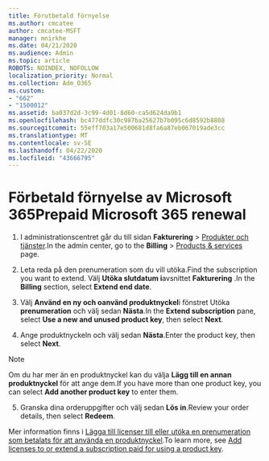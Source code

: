 ```yaml
---
title: Förutbetald förnyelse
ms.author: cmcatee
author: cmcatee-MSFT
manager: mnirkhe
ms.date: 04/21/2020
ms.audience: Admin
ms.topic: article
ROBOTS: NOINDEX, NOFOLLOW
localization_priority: Normal
ms.collection: Adm_O365
ms.custom:
- "662"
- "1500012"
ms.assetid: ba037d2d-3c99-4d01-8d60-ca5d624da9b1
ms.openlocfilehash: bc477ddfc30c987ba25627b7b095c6d8592b8808
ms.sourcegitcommit: 55eff703a17e500681d8fa6a87eb067019ade3cc
ms.translationtype: MT
ms.contentlocale: sv-SE
ms.lasthandoff: 04/22/2020
ms.locfileid: "43666795"
---
```

# <a name="prepaid-microsoft-365-renewal"></a><span data-ttu-id="ddee3-102">Förbetald förnyelse av Microsoft 365</span><span class="sxs-lookup"><span data-stu-id="ddee3-102">Prepaid Microsoft 365 renewal</span></span>

1. <span data-ttu-id="ddee3-103">I administrationscentret går du till sidan **Fakturering** \> [Produkter och tjänster](https://go.microsoft.com/fwlink/p/?linkid=842054).</span><span class="sxs-lookup"><span data-stu-id="ddee3-103">In the admin center, go to the **Billing** \> [Products & services](https://go.microsoft.com/fwlink/p/?linkid=842054) page.</span></span>

2. <span data-ttu-id="ddee3-104">Leta reda på den prenumeration som du vill utöka.</span><span class="sxs-lookup"><span data-stu-id="ddee3-104">Find the subscription you want to extend.</span></span> <span data-ttu-id="ddee3-105">Välj **Utöka slutdatum i**avsnittet **Fakturering** .</span><span class="sxs-lookup"><span data-stu-id="ddee3-105">In the **Billing** section, select **Extend end date**.</span></span>

3. <span data-ttu-id="ddee3-106">Välj **Använd en ny och oanvänd produktnyckel**i fönstret Utöka **prenumeration** och välj sedan **Nästa**.</span><span class="sxs-lookup"><span data-stu-id="ddee3-106">In the **Extend subscription** pane, select **Use a new and unused product key**, then select **Next**.</span></span>

4. <span data-ttu-id="ddee3-107">Ange produktnyckeln och välj sedan **Nästa**.</span><span class="sxs-lookup"><span data-stu-id="ddee3-107">Enter the product key, then select **Next**.</span></span>

> [!NOTE]
> <span data-ttu-id="ddee3-108">Om du har mer än en produktnyckel kan du välja **Lägg till en annan produktnyckel** för att ange dem.</span><span class="sxs-lookup"><span data-stu-id="ddee3-108">If you have more than one product key, you can select **Add another product key** to enter them.</span></span>

5. <span data-ttu-id="ddee3-109">Granska dina orderuppgifter och välj sedan **Lös in**.</span><span class="sxs-lookup"><span data-stu-id="ddee3-109">Review your order details, then select **Redeem**.</span></span>

<span data-ttu-id="ddee3-110">Mer information finns i [Lägga till licenser till eller utöka en prenumeration som betalats för att använda en produktnyckel](https://docs.microsoft.com/office365/admin/misc/add-licenses-using-product-key).</span><span class="sxs-lookup"><span data-stu-id="ddee3-110">To learn more, see [Add licenses to or extend a subscription paid for using a product key](https://docs.microsoft.com/office365/admin/misc/add-licenses-using-product-key).</span></span>